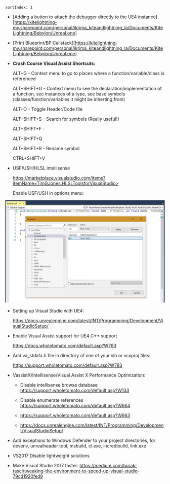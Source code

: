 ```
sortIndex: 1
```

- [Adding a button to attach the debugger directly to the UE4 instance][https://kitelightning-my.sharepoint.com/personal/ikrima_kiteandlightning_la/Documents/KiteLightning/Bebylon/Unreal.one]

- [Print Blueprint/BP Callstack][https://kitelightning-my.sharepoint.com/personal/ikrima_kiteandlightning_la/Documents/KiteLightning/Bebylon/Unreal.one]



- **Crash Course Visual Assist Shortcuts:**

  ALT+G - Context menu to go to places where a function/variable/class is referenced

  ALT+SHIFT+G - Context menu to see the declaration/implementation of a function, see instances of a type, see base symbols (classes/function/variables it might be inherting from)

  ALT+O - Toggle Header/Code file

  ALT+SHIFT+S - Search for symbols (Really useful!)

  ALT+SHIFT+F -

  ALT+SHIFT+Q

  ALT+SHIFT+R - Rename symbol

  CTRL+SHIFT+V

- USF/USH/HLSL intellisense

  https://marketplace.visualstudio.com/items?itemName=TimGJones.HLSLToolsforVisualStudio>

  Enable USF/USH in options menu:

![](/../../assets/VSTipsUE4_Overview.jpg)



- Setting up Visual Studio with UE4: 

  https://docs.unrealengine.com/latest/INT/Programming/Development/VisualStudioSetup/



- Enable Visual Assist support for UE4 C++ support

  https://docs.wholetomato.com/default.asp?W763

  

- Add va_stdafx.h file in directory of one of your sln or vcxproj files:

  https://support.wholetomato.com/default.asp?W783

  

- VassistX/Intellisense/Visual Assist X Performance Optimization:

  - Disable intellisense browse database <https://support.wholetomato.com/default.asp?W133>

  - Disable enumerate references <https://support.wholetomato.com/default.asp?W664>

  - <https://support.wholetomato.com/default.asp?W663>

  - <https://docs.unrealengine.com/latest/INT/Programming/Development/VisualStudioSetup/>



- Add exceptions to Windows Defender to your project directories, for devenv, unrealheader tool, msbuild, cl.exe, incredibuild, link.exe



- VS2017 Disable lightweight solutions



- Make Visual Studio 2017 faster: https://medium.com/burak-tasci/tweaking-the-environment-to-speed-up-visual-studio-79cd1920fed9
